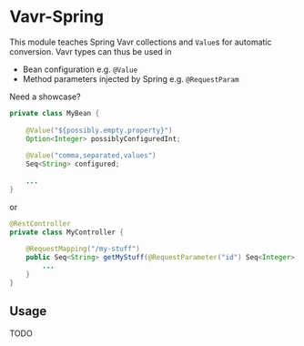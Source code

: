 # Vavr-Spring

This module teaches Spring Vavr collections and `Value`s for automatic conversion. 
Vavr types can thus be used in 

- Bean configuration e.g. `@Value`
- Method parameters injected by Spring e.g. `@RequestParam`

Need a showcase?

```java
private class MyBean {
    
    @Value("${possibly.empty.property}")
    Option<Integer> possiblyConfiguredInt;
    
    @Value("comma,separated,values")
    Seq<String> configured;
    
    ...
}
```

or

```java
@RestController
private class MyController {
    
    @RequestMapping("/my-stuff")
    public Seq<String> getMyStuff(@RequestParameter("id") Seq<Integer> ids) {
        ...
    }
}
```

## Usage

TODO